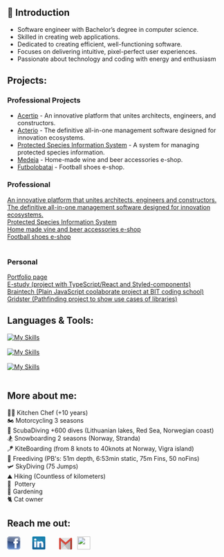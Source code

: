 <h2>👋 Introduction </h2>
<ul>
  <li>Software engineer with Bachelor’s degree in computer science.</li>
  <li>Skilled in creating web applications.</li>
  <li>Dedicated to creating efficient, well-functioning software.</li>
  <li>Focuses on delivering intuitive, pixel-perfect user experiences.</li>
  <li>Passionate about technology and coding with energy and enthusiasm</li>
</ul>

<h2>Projects:</h2>
<h3>Professional Projects</h3>
<ul>
  <li><a href="https://acertip.com/">Acertip</a> - An innovative platform that unites architects, engineers, and constructors.</li>
  <li><a href="https://www.acterio.com/">Acterio</a> - The definitive all-in-one management software designed for innovation ecosystems.</li>
  <li><a href="https://sris.biip.lt/">Protected Species Information System</a> - A system for managing protected species information.</li>
  <li><a href="https://medeja.lt/">Medeja</a> - Home-made wine and beer accessories e-shop.</li>
  <li><a href="https://futbolobatai.lt/">Futbolobatai</a> - Football shoes e-shop.</li>
</ul>



<h3>Professional</h3>
<a href="https://acertip.com/">An innovative platform that unites architects, engineers and constructors.</a><br>
<a href="https://www.acterio.com/">The definitive all-in-one management software designed for innovation ecosystems.</a><br>
<a href="https://sris.biip.lt/">Protected Species Information System</a><br>
<a href="https://medeja.lt/">Home made vine and beer accessories e-shop</a><br>
<a href="https://futbolobatai.lt/">Football shoes e-shop</a><br><br>
<h3>Personal</h3>
<a href="https://leogytis.github.io/">Portfolio page</a><br>
<a href="https://leogytis.github.io/e-study/">E-study (project with TypeScript/React and Styled-components)</a><br>
<a href="https://leogytis.github.io/braintech/">Braintech (Plain JavaScript coolaborate project at BIT coding school)</a><br>
<a href="https://leogytis.github.io/gridster/">Gridster (Pathfinding project to show use cases of libraries)</a><br>



<h2>Languages & Tools:</h2>


[![My Skills](https://skillicons.dev/icons?i=html,css,materialui,styledcomponents,tailwind,bootstrap)](https://leogytis.github.io/)
<br><br>
[![My Skills](https://skillicons.dev/icons?i=js,ts,react,nextjs)](https://leogytis.github.io/)
<br><br>
[![My Skills](https://skillicons.dev/icons?i=redux,figma,postman,gitlab)](https://leogytis.github.io/)
<br><br>

<h2>More about me:</h2>
<div>👨‍🍳 Kitchen Chef (+10 years)</div>
<div>🏍️ Motorcycling 3 seasons</div>
<div>🤿 ScubaDiving +600 dives (Lithuanian lakes, Red Sea, Norwegian coast)</div>
<div>🏂 Snowboarding 2 seasons (Norway, Stranda)</div>
<div>🪁 KiteBoarding (from 8 knots to 40knots at Norway, Vigra island)</div>
<div>🤿 Freediving (PB's: 51m depth, 6:53min static, 75m Fins, 50 noFins)</div>
<div>🛩️ SkyDiving (75 Jumps)</div
<div>⛰️ Hiking (Countless of kilometers)</div>
<div>🧉&nbsp;  Pottery</div>
<div>🌱 Gardening</div>
<div>🐈 Cat owner</div>



<h2>Reach me out:</h2>
<a href="https://www.facebook.com/divergytis" title="Facebook" style="margin-right: 20px"><img src="icons/facebook.png" width="30" height="30"/></a>&nbsp;
<a href="https://www.linkedin.com/in/gytis-leonavicius-74839519a/" title="LinkedIn" style="padding-right: 20px"><img src="icons/linkedin.png" width="30" height="30"/></a> &nbsp;
<a href="mailto:leogytis@gmail.com" title="Gmail"><img src="icons/gmail.png" width="30" height="27"/></a> &nbsp;
<a href="https://gitlab.com/leogytis" title="GitLab" style="padding-right: 20px">
    <img src="https://skillicons.dev/icons?i=gitlab" width="30" height="30" />
</a>


